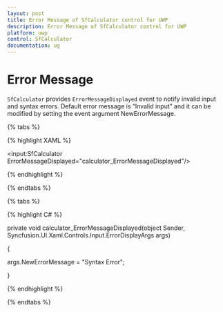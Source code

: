 ```yaml
---
layout: post
title: Error Message of SfCalculator control for UWP 
description: Error Message of SfCalculator control for UWP
platform: uwp
control: SfCalculator
documentation: ug
---
```


# Error Message

`SfCalculator` provides `ErrorMessageDisplayed` event to notify invalid input and syntax errors. Default error message is “Invalid input” and it can be modified by setting the event argument NewErrorMessage.

{% tabs %}

{% highlight XAML %}

<input:SfCalculator ErrorMessageDisplayed="calculator_ErrorMessageDisplayed"/>

{% endhighlight %}

{% endtabs %}

{% tabs %}

{% highlight C# %}

private void calculator_ErrorMessageDisplayed(object Sender, Syncfusion.UI.Xaml.Controls.Input.ErrorDisplayArgs args)

{

args.NewErrorMessage = "Syntax Error";

}

{% endhighlight %}

{% endtabs %}



